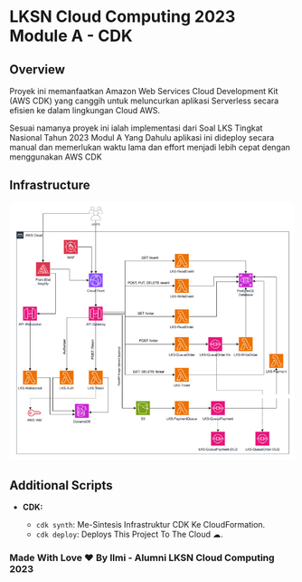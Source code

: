 # LKSN Cloud Computing 2023 Module A - CDK

## Overview

Proyek ini memanfaatkan Amazon Web Services Cloud Development Kit (AWS CDK) yang canggih
untuk meluncurkan aplikasi Serverless secara efisien ke dalam lingkungan Cloud AWS.

Sesuai namanya proyek ini ialah implementasi dari Soal LKS Tingkat Nasional Tahun 2023
Modul A Yang Dahulu aplikasi ini dideploy secara manual dan memerlukan waktu lama dan effort
menjadi lebih cepat dengan menggunakan AWS CDK

## Infrastructure

![Infra Diagram](https://github.com/notilmi/Serverless-CDK-LKS-Cloud-Computing-2023/blob/master/image/diagram.png?raw=true)

## Additional Scripts

- **CDK:**

  - `cdk synth`: Me-Sintesis Infrastruktur CDK Ke CloudFormation.
  - `cdk deploy`: Deploys This Project To The Cloud ☁.

### Made With Love ♥ By Ilmi - Alumni LKSN Cloud Computing 2023
